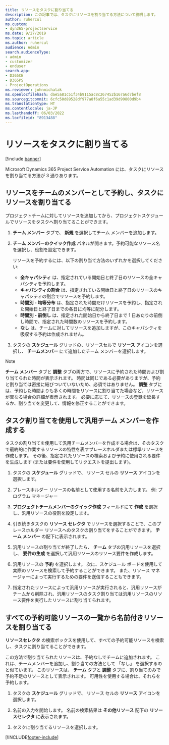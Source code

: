 ```yaml
---
title: リソースをタスクに割り当てる
description: この記事では、タスクにリソースを割り当てる方法について説明します。
author: ruhercul
ms.custom:
- dyn365-projectservice
ms.date: 9/27/2019
ms.topic: article
ms.author: ruhercul
audience: Admin
search.audienceType:
- admin
- customizer
- enduser
search.app:
- D365CE
- D365PS
- ProjectOperations
ms.reviewer: johnmichalak
ms.openlocfilehash: dae5a81c51f34b9115ac8c267452b167a6d7bef8
ms.sourcegitcommit: 6cfc50d89528df977a8f6a55c1ad39d99800d9b4
ms.translationtype: HT
ms.contentlocale: ja-JP
ms.lasthandoff: 06/03/2022
ms.locfileid: "8913488"
---
```

# <a name="assign-a-resource-to-a-task"></a>リソースをタスクに割り当てる

[!include [banner](../includes/psa-now-project-operations.md)]

Microsoft Dynamics 365 Project Service Automation には、タスクにリソースを割り当てる方法が 3 通りあります。

## <a name="book-a-resource-as-a-team-member-and-then-assign-the-resource-to-a-task"></a>リソースをチームのメンバーとして予約し、タスクにリソースを割り当てる

プロジェクトチームに対してリソースを追加してから、プロジェクトスケジュールでリソースをタスクへ割り当てることができます。

1. **チーム メンバー** タブで、 **新規** を選択してチーム メンバーを追加します。 

2. **チーム メンバーのクイック作成** パネルが開きます。予約可能なリソース名を選択し、役割を設定できます。 

    リソースを予約するには、以下の割り当て方法のいずれかを選択してください:

    - **全キャパシティ** は、指定されている開始日と終了日のリソースの全キャパシティを予約します。
    - **キャパシティの割合** は、指定されている開始日と終了日のリソースのキャパシティの割合でリソースを予約します。
    - **時間別 - 均等分布** は、指定された時間だけリソースを予約し、指定された開始日と終了日までの各日に均等に配分します。
    - **時間別 - 前倒し** は、指定された開始日から終了日まで 1 日あたりの前倒し時間で、指定された時間数のリソースを予約します。
    - **なし** は、チームに対してリソースを追加しますが、このキャパシティを吸収する予約は作成されません。

3. タスクの **スケジュール** グリッドの、リソースセルで **リソース** アイコンを選択し、 **チームメンバー** にて追加したチーム メンバーを選択します。 

> [!NOTE]
> **チーム メンバー** タブと **調整** タブの両方で、リソースに予約された時間および割り当てられた時間が表示されます。 時間は同じである必要がありますが、予約と割り当ては密接に結びついていないため、必須ではありません。 **調整** タブには、予約した時間よりも多くの時間をリソースに割り当てた場合など、リソースが異なる場合の詳細が表示されます。 必要に応じて、リソースの登録を延長するか、割り当てを変更して、情報を修正することができます。

## <a name="create-a-generic-team-member-through-task-assignment"></a>タスク割り当てを使用して汎用チーム メンバーを作成する

タスクの割り当てを使用して汎用チームメンバーを作成する場合は、そのタスクで最終的に作業するリソースの特性を表すプレースホルダまたは標準リソースを作成します。 その後、指定されたリソースの検索および予約に使用される要件を生成します (または要件を使用してリクエストを提出します)。

1. タスクの **スケジュール** グリッドで、 リソース セルの **リソース** アイコンを選択します。

2. プレースホルダー リソースの名前として使用する名前を入力します。 例: プログラム マネージャー

3. **プロジェクトチームメンバーのクイック作成** フィールドにて **作成** を選択し、汎用リソースの役割を設定します。

4. 引き続きタスクの **リソース セレクタ** でリソースを選択することで、このプレースホルダー リソースへのタスクの割り当てをすることができます。 **チーム メンバー** の配下に表示されます。

5. 汎用リソースの割り当てが終了したら、 **チーム** タブの汎用リソースを選択し、 **要件の生成** を選択して汎用リソースのリソース要件を作成します。

6. 汎用リソースの **予約** を選択します。 次に、スケジュール ボードを使用して実際のリソースを検索して予約することができます。 また、リソース マネージャーによって実行するための要件を送信することもできます。

7. 指定されたリソースによって汎用リソースが実行されると、汎用リソースがチームから削除され、汎用リソースのタスク割り当ては汎用リソースのリソース要件を実行したリソースに割り当てられます。

## <a name="assign-a-named-resource-from-the-list-of-all-bookable-resources"></a>すべての予約可能リソースの一覧から名前付きリソースを割り当てる

**リソースセレクタ** の検索ボックスを使用して、すべての予約可能リソースを検索し、タスクに割り当てることができます。

この方法で割り当てられたリソースは、予約なしでチームに追加されます。 これは、チームメンバーを追加し、割り当ての方法として 「なし」 を選択するのと似ています。 このリソースは、 **チーム** タブと **調整** タブに、割り当てのみで予約不足のリソースとして表示されます。 可用性を使用する場合は、それらを予約します。

1. タスクの **スケジュール** グリッドで、 リソース セルの **リソース** アイコンを選択します。

2. 名前の入力を開始します。 名前の検索結果は **その他リソース** 配下の **リソースセレクタ** に表示されます。

3. タスクに割り当てるリソースを選択します。



[!INCLUDE[footer-include](../includes/footer-banner.md)]
